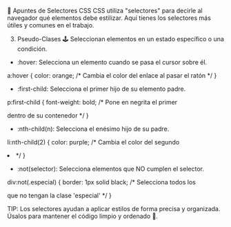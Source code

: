 🌈 Apuntes de Selectores CSS
CSS utiliza "selectores" para decirle al navegador qué elementos debe estilizar. Aquí tienes los selectores más útiles y comunes en el trabajo.

3. Pseudo-Clases 🕹️
Seleccionan elementos en un estado específico o una condición.

- :hover: Selecciona un elemento cuando se pasa el cursor sobre él.

a:hover {
  color: orange; /* Cambia el color del enlace al pasar el ratón */
}

- :first-child: Selecciona el primer hijo de su elemento padre.

p:first-child {
  font-weight: bold; /* Pone en negrita el primer <p> dentro de su contenedor */
}

- :nth-child(n): Selecciona el enésimo hijo de su padre.

li:nth-child(2) {
  color: purple; /* Cambia el color del segundo <li> */
}

- :not(selector): Selecciona elementos que NO cumplen el selector.

div:not(.especial) {
  border: 1px solid black; /* Selecciona todos los <div> que no tengan la clase 'especial' */
}

TIP: Los selectores ayudan a aplicar estilos de forma precisa y organizada. Úsalos para mantener el código limpio y ordenado 🧹.